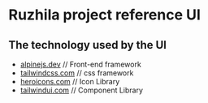 # Ruzhila project reference UI

## The technology used by the UI

- [alpinejs.dev](https://alpinejs.dev/) // Front-end framework
- [tailwindcss.com](https://tailwindcss.com/) // css framework
- [heroicons.com](https://heroicons.com/) // Icon Library
- [tailwindui.com](https://tailwindui.com/) // Component Library
